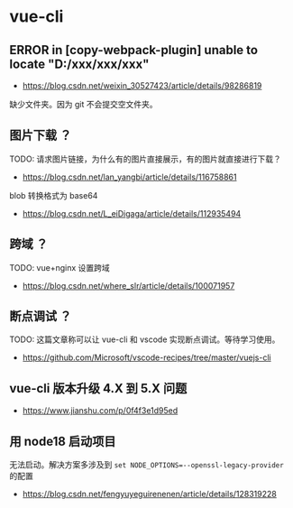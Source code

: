# vue-cli

## ERROR in [copy-webpack-plugin] unable to locate "D:/xxx/xxx/xxx"

- https://blog.csdn.net/weixin_30527423/article/details/98286819

缺少文件夹。因为 git 不会提交空文件夹。

## 图片下载 ？

TODO: 请求图片链接，为什么有的图片直接展示，有的图片就直接进行下载？

- https://blog.csdn.net/lan_yangbi/article/details/116758861

blob 转换格式为 base64

- https://blog.csdn.net/L_eiDigaga/article/details/112935494

## 跨域 ？

TODO: vue+nginx 设置跨域

- https://blog.csdn.net/where_slr/article/details/100071957

## 断点调试 ？

TODO: 这篇文章称可以让 vue-cli 和 vscode 实现断点调试。等待学习使用。

- https://github.com/Microsoft/vscode-recipes/tree/master/vuejs-cli

## vue-cli 版本升级 4.X 到 5.X 问题

- https://www.jianshu.com/p/0f4f3e1d95ed

## 用 node18 启动项目

无法启动。解决方案多涉及到 `set NODE_OPTIONS=--openssl-legacy-provider` 的配置

- https://blog.csdn.net/fengyuyeguirenenen/article/details/128319228
